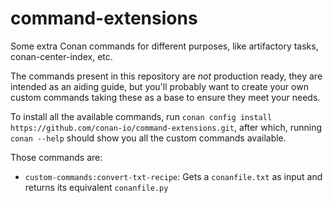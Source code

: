 # command-extensions
Some extra Conan commands for different purposes, like artifactory tasks, conan-center-index, etc.

The commands present in this repository are *not* production ready, they are intended as an aiding guide,
but you'll probably want to create your own custom commands taking these as a base to ensure they meet your needs.

To install all the available commands, run `conan config install https://github.com/conan-io/command-extensions.git`,
after which, running `conan --help` should show you all the custom commands available.

Those commands are:
 - `custom-commands:convert-txt-recipe`: Gets a `conanfile.txt` as input and returns its equivalent `conanfile.py`
